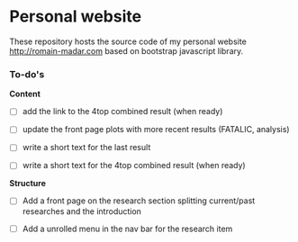 # Personal website

These repository hosts the source code of my personal website http://romain-madar.com
based on bootstrap javascript library.

### To-do's

**Content**
- [ ] add the link to the 4top combined result (when ready)
- [ ] update the front page plots with more recent results (FATALIC, analysis)
- [ ] write a short text for the last result
- [ ] write a short text for the 4top combined result (when ready)


**Structure**
- [ ] Add a front page on the research section splitting
current/past researches and the introduction
- [ ] Add a unrolled menu in the nav bar for the research item 

